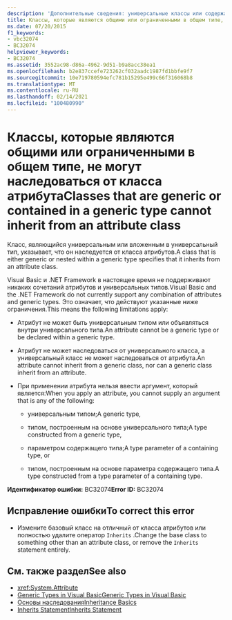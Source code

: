 ```yaml
---
description: 'Дополнительные сведения: универсальные классы или содержащиеся в универсальном типе не могут наследовать от класса атрибута'
title: Классы, которые являются общими или ограниченными в общем типе, не могут наследоваться от класса атрибута
ms.date: 07/20/2015
f1_keywords:
- vbc32074
- BC32074
helpviewer_keywords:
- BC32074
ms.assetid: 3552ac98-d86a-4962-9d51-b9a8acc38ea1
ms.openlocfilehash: b2e837ccefe723262cf032aadc1987fd1bbfe9f7
ms.sourcegitcommit: 10e719780594efc781b15295e499c66f316068b8
ms.translationtype: MT
ms.contentlocale: ru-RU
ms.lasthandoff: 02/14/2021
ms.locfileid: "100480990"
---
```

# <a name="classes-that-are-generic-or-contained-in-a-generic-type-cannot-inherit-from-an-attribute-class"></a><span data-ttu-id="88e41-103">Классы, которые являются общими или ограниченными в общем типе, не могут наследоваться от класса атрибута</span><span class="sxs-lookup"><span data-stu-id="88e41-103">Classes that are generic or contained in a generic type cannot inherit from an attribute class</span></span>

<span data-ttu-id="88e41-104">Класс, являющийся универсальным или вложенным в универсальный тип, указывает, что он наследуется от класса атрибутов.</span><span class="sxs-lookup"><span data-stu-id="88e41-104">A class that is either generic or nested within a generic type specifies that it inherits from an attribute class.</span></span>

<span data-ttu-id="88e41-105">Visual Basic и .NET Framework в настоящее время не поддерживают никаких сочетаний атрибутов и универсальных типов.</span><span class="sxs-lookup"><span data-stu-id="88e41-105">Visual Basic and the .NET Framework do not currently support any combination of attributes and generic types.</span></span> <span data-ttu-id="88e41-106">Это означает, что действуют указанные ниже ограничения.</span><span class="sxs-lookup"><span data-stu-id="88e41-106">This means the following limitations apply:</span></span>

- <span data-ttu-id="88e41-107">Атрибут не может быть универсальным типом или объявляться внутри универсального типа.</span><span class="sxs-lookup"><span data-stu-id="88e41-107">An attribute cannot be a generic type or be declared within a generic type.</span></span>

- <span data-ttu-id="88e41-108">Атрибут не может наследоваться от универсального класса, а универсальный класс не может наследоваться от атрибута.</span><span class="sxs-lookup"><span data-stu-id="88e41-108">An attribute cannot inherit from a generic class, nor can a generic class inherit from an attribute.</span></span>

- <span data-ttu-id="88e41-109">При применении атрибута нельзя ввести аргумент, который является:</span><span class="sxs-lookup"><span data-stu-id="88e41-109">When you apply an attribute, you cannot supply an argument that is any of the following:</span></span>

  - <span data-ttu-id="88e41-110">универсальным типом;</span><span class="sxs-lookup"><span data-stu-id="88e41-110">A generic type,</span></span>

  - <span data-ttu-id="88e41-111">типом, построенным на основе универсального типа;</span><span class="sxs-lookup"><span data-stu-id="88e41-111">A type constructed from a generic type,</span></span>

  - <span data-ttu-id="88e41-112">параметром содержащего типа;</span><span class="sxs-lookup"><span data-stu-id="88e41-112">A type parameter of a containing type, or</span></span>

  - <span data-ttu-id="88e41-113">типом, построенным на основе параметра содержащего типа.</span><span class="sxs-lookup"><span data-stu-id="88e41-113">A type constructed from a type parameter of a containing type.</span></span>

<span data-ttu-id="88e41-114">**Идентификатор ошибки:** BC32074</span><span class="sxs-lookup"><span data-stu-id="88e41-114">**Error ID:** BC32074</span></span>

## <a name="to-correct-this-error"></a><span data-ttu-id="88e41-115">Исправление ошибки</span><span class="sxs-lookup"><span data-stu-id="88e41-115">To correct this error</span></span>

- <span data-ttu-id="88e41-116">Измените базовый класс на отличный от класса атрибутов или полностью удалите оператор `Inherits` .</span><span class="sxs-lookup"><span data-stu-id="88e41-116">Change the base class to something other than an attribute class, or remove the `Inherits` statement entirely.</span></span>

## <a name="see-also"></a><span data-ttu-id="88e41-117">См. также раздел</span><span class="sxs-lookup"><span data-stu-id="88e41-117">See also</span></span>

- <xref:System.Attribute>
- [<span data-ttu-id="88e41-118">Generic Types in Visual Basic</span><span class="sxs-lookup"><span data-stu-id="88e41-118">Generic Types in Visual Basic</span></span>](../programming-guide/language-features/data-types/generic-types.md)
- [<span data-ttu-id="88e41-119">Основы наследования</span><span class="sxs-lookup"><span data-stu-id="88e41-119">Inheritance Basics</span></span>](../programming-guide/language-features/objects-and-classes/inheritance-basics.md)
- [<span data-ttu-id="88e41-120">Inherits Statement</span><span class="sxs-lookup"><span data-stu-id="88e41-120">Inherits Statement</span></span>](../language-reference/statements/inherits-statement.md)

